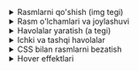 <details>
    <summary>Rasmlarni qo'shish (img tegi)</summary>

## 4.1 Rasmlarni Qo'shish (img tegi)

### IMG tegi nima?

**`<img>` tegi** web-sahifaga rasmlarni qo'shish uchun ishlatiladi. Bu tag o'z-o'zidan yopiladigan tag hisoblanadi, ya'ni `</img>` yopish tegi yo'q.

### Asosiy sintaksis

```html
<img src="rasm_manzili" alt="rasm_tavsifi">
```

#### Majburiy atributlar

**1. src atributi** - rasm fayli manzili
```html
<img src="images/mening_rasmim.jpg" alt="Mening rasim">
```

**2. alt atributi** - rasm tavsifi (muhim!)
```html
<img src="logo.png" alt="Kompaniya logosi">
```

### Rasm manzillari turlari

#### 1. Nisbiy manzil (Relative Path)
```html
<!-- Bir xil papkada -->
<img src="rasm.jpg" alt="Rasm">

<!-- Images papkasida -->
<img src="images/rasm.jpg" alt="Rasm">

<!-- Yuqori papkada -->
<img src="../rasm.jpg" alt="Rasm">
```

#### 2. Mutlaq manzil (Absolute Path)
```html
<img src="/Users/foydalanuvchi/rasmlar/rasm.jpg" alt="Rasm">
```

#### 3. Internet manzili (URL)
```html
<img src="https://example.com/rasm.jpg" alt="Internet rasmi">
```

### Qo'shimcha atributlar

#### Width va Height - o'lchamlar
```html
<img src="rasm.jpg" alt="Rasm" width="300" height="200">
```

#### Title - tooltip matn
```html
<img src="rasm.jpg" alt="Rasm" title="Bu rasm haqida qo'shimcha ma'lumot">
```

### Rasm formatlari

**Eng keng tarqalgan formatlar:**
- **JPEG (.jpg, .jpeg)** - fotosuratlar uchun
- **PNG (.png)** - shaffoflik kerak bo'lganda  
- **GIF (.gif)** - animatsiyalar uchun
- **SVG (.svg)** - vector rasmlar uchun
- **WebP (.webp)** - zamonaviy format

### Amaliy misollar

#### Oddiy rasm qo'shish
```html
<!DOCTYPE html>
<html lang="uz">
<head>
    <meta charset="UTF-8">
    <title>Rasmlar Sahifasi</title>
</head>
<body>
    <h1>Mening Rasmlarim</h1>
    
    <h2>Tabiat Rasmlari</h2>
    <img src="images/tabiat.jpg" alt="Go'zal tabiat manzarasi">
    
    <h2>Shahar Rasmlari</h2>
    <img src="images/shahar.jpg" alt="Zamonaviy shahar ko'rinishi">
</body>
</html>
```

#### Figure va Figcaption bilan
```html
<figure>
    <img src="sunset.jpg" alt="Quyosh botishi">
    <figcaption>Go'zal quyosh botishi ko'rinishi</figcaption>
</figure>
```

</details>

<details>
    <summary>Rasm o'lchamlari va joylashuvi</summary>

## 4.2 Rasm O'lchamlari va Joylashuvi

### HTML bilan o'lcham belgilash

#### Width va Height atributlari
```html
<!-- Piksellar bilan -->
<img src="rasm.jpg" alt="Rasm" width="400" height="300">

<!-- Nisbiy o'lcham (foiz) - CSS da yaxshiroq -->
<img src="rasm.jpg" alt="Rasm" style="width: 50%;">
```

### CSS bilan o'lcham boshqarish

#### Asosiy CSS xususiyatlari
```css
img {
    width: 300px;        /* Kenglik */
    height: 200px;       /* Balandlik */
    max-width: 100%;     /* Maksimal kenglik */
    max-height: 500px;   /* Maksimal balandlik */
}
```

#### Nisbat saqlash
```css
.responsive-img {
    width: 100%;         /* To'liq kenglik */
    height: auto;        /* Avtomatik balandlik */
    max-width: 600px;    /* Maksimal chegara */
}
```

### Rasmlarni joylash usullari

#### 1. Text-align bilan markazlashtirish
```css
.center-image {
    text-align: center;
}
```
```html
<div class="center-image">
    <img src="rasm.jpg" alt="Markazlashtirilgan rasm">
</div>
```

#### 2. Block element qilib markazlashtirish
```css
.center-block {
    display: block;
    margin: 0 auto;      /* Avtomatik chap-o'ng margin */
    max-width: 100%;
}
```

#### 3. Float bilan joylash
```css
.float-left {
    float: left;         /* Chapga joylash */
    margin-right: 15px;  /* O'ng tomonda bo'shliq */
}

.float-right {
    float: right;        /* O'ngga joylash */
    margin-left: 15px;   /* Chap tomonda bo'shliq */
}
```

### Object-fit xususiyati

Rasm konteyner ichiga qanday joylashishini boshqaradi:

```css
.fit-cover {
    width: 300px;
    height: 200px;
    object-fit: cover;    /* Rasm to'liq qoplash */
}

.fit-contain {
    width: 300px;
    height: 200px;
    object-fit: contain;  /* Rasm to'liq ko'rinish */
}

.fit-fill {
    width: 300px;
    height: 200px;
    object-fit: fill;     /* Rasm cho'zilish */
}
```

### Responsive rasmlar

#### Moslashuvchan rasmlar
```css
.responsive {
    max-width: 100%;
    height: auto;
    display: block;
}
```

#### Turli ekranlar uchun
```css
/* Kichik ekranlar */
@media (max-width: 600px) {
    .mobile-img {
        width: 100%;
        height: auto;
    }
}

/* Katta ekranlar */
@media (min-width: 1200px) {
    .desktop-img {
        width: 800px;
        height: auto;
    }
}
```

### Amaliy misollar

#### To'liq responsive rasm
```html
<style>
.image-container {
    max-width: 800px;
    margin: 0 auto;
    padding: 20px;
}

.responsive-image {
    width: 100%;
    height: auto;
    border-radius: 10px;
    box-shadow: 0 4px 8px rgba(0,0,0,0.1);
}
</style>

<div class="image-container">
    <img src="landscape.jpg" alt="Tabiat manzarasi" class="responsive-image">
</div>
```

#### Rasm galereyasi
```html
<style>
.gallery {
    display: flex;
    flex-wrap: wrap;
    gap: 15px;
    justify-content: center;
}

.gallery-item {
    width: 200px;
    height: 150px;
    object-fit: cover;
    border-radius: 8px;
    transition: transform 0.3s ease;
}

.gallery-item:hover {
    transform: scale(1.05);
}
</style>

<div class="gallery">
    <img src="img1.jpg" alt="Rasm 1" class="gallery-item">
    <img src="img2.jpg" alt="Rasm 2" class="gallery-item">
    <img src="img3.jpg" alt="Rasm 3" class="gallery-item">
</div>
```

</details>

<details>
    <summary>Havolalar yaratish (a tegi)</summary>

## 4.3 Havolalar Yaratish (a tegi)

### A tegi nima?

**`<a>` tegi (Anchor)** boshqa sahifalarga, fayllar yoki sahifaning ma'lum qismlariga o'tish uchun havolalar yaratadi.

### Asosiy sintaksis

```html
<a href="manzil">Havola matni</a>
```

### Href atributi turlari

#### 1. Boshqa web-sahifaga havola
```html
<a href="about.html">Biz haqimizda</a>
<a href="contact.html">Aloqa</a>
```

#### 2. Boshqa veb-saytga havola
```html
<a href="https://www.google.com">Google</a>
<a href="https://www.youtube.com">YouTube</a>
```

#### 3. Email manzili
```html
<a href="mailto:info@example.com">Email yuborish</a>
<a href="mailto:admin@sayt.com?subject=Savol">Savolingiz bor?</a>
```

#### 4. Telefon raqami
```html
<a href="tel:+998901234567">Qo'ng'iroq qiling</a>
```

### Target atributi

Havola qayerda ochilishini belgilaydi:

```html
<!-- Yangi oynada ochish -->
<a href="https://google.com" target="_blank">Google (yangi oyna)</a>

<!-- Shu oynada ochish (standart) -->
<a href="page.html" target="_self">Sahifa</a>
```

### Qo'shimcha atributlar

#### Title atributi - tooltip
```html
<a href="about.html" title="Kompaniya haqida ma'lumot">Biz haqimizda</a>
```

#### Download atributi - fayl yuklab olish
```html
<a href="document.pdf" download="Hujjat.pdf">PDF yuklab olish</a>
<a href="image.jpg" download>Rasmni yuklab olish</a>
```

### Havolalarni CSS bilan bezatish

#### Asosiy stillar
```css
a {
    color: #007bff;           /* Rang */
    text-decoration: none;    /* Chiziqni olib tashlash */
    font-weight: bold;        /* Qalin qilish */
}

a:hover {
    color: #0056b3;           /* Hover ranggi */
    text-decoration: underline; /* Hover da chiziq */
}

a:visited {
    color: #6f42c1;           /* Tashrif buyurilgan rang */
}
```

#### Tugma ko'rinishidagi havolalar
```css
.btn-link {
    display: inline-block;
    padding: 10px 20px;
    background-color: #007bff;
    color: white;
    text-decoration: none;
    border-radius: 5px;
    transition: background-color 0.3s ease;
}

.btn-link:hover {
    background-color: #0056b3;
    color: white;
}
```

### Amaliy misollar

#### Navigatsiya menu
```html
<style>
.nav-menu {
    background-color: #f8f9fa;
    padding: 15px;
    text-align: center;
}

.nav-menu a {
    margin: 0 15px;
    color: #333;
    text-decoration: none;
    font-weight: bold;
    padding: 8px 15px;
    border-radius: 4px;
    transition: background-color 0.3s ease;
}

.nav-menu a:hover {
    background-color: #007bff;
    color: white;
}
</style>

<nav class="nav-menu">
    <a href="index.html">Bosh sahifa</a>
    <a href="about.html">Biz haqimizda</a>
    <a href="services.html">Xizmatlar</a>
    <a href="contact.html">Aloqa</a>
</nav>
```

</details>

<details>
    <summary>Ichki va tashqi havolalar</summary>

## 4.4 Ichki va Tashqi Havolalar

### Ichki havolalar (Internal Links)

Shu veb-sayt ichidagi boshqa sahifalarga o'tadigan havolalar.

#### 1. Boshqa sahifaga o'tish
```html
<!-- Nisbiy manzil -->
<a href="about.html">Biz haqimizda</a>
<a href="pages/contact.html">Aloqa sahifasi</a>
<a href="../index.html">Bosh sahifaga qaytish</a>
```

#### 2. Sahifa ichidagi qismga o'tish (Anchor Links)
```html
<!-- Sahifa yuqorisida -->
<a href="#section1">1-bo'lim</a>
<a href="#section2">2-bo'lim</a>
<a href="#footer">Pastki qism</a>

<!-- Sahifa mazmuni -->
<h2 id="section1">1-bo'lim</h2>
<p>Bu birinchi bo'lim mazmuni...</p>

<h2 id="section2">2-bo'lim</h2>
<p>Bu ikkinchi bo'lim mazmuni...</p>

<footer id="footer">
    <p>Pastki qism</p>
</footer>
```

#### 3. Yuqoriga qaytish havolasi
```html
<!-- Sahifa oxirida -->
<a href="#top">⬆ Yuqoriga</a>

<!-- Yoki body tegiga id qo'shish -->
<body id="top">
```

### Tashqi havolalar (External Links)

Boshqa veb-saytlarga o'tadigan havolalar.

#### 1. Boshqa veb-saytlarga
```html
<a href="https://www.google.com" target="_blank">Google</a>
<a href="https://www.youtube.com" target="_blank">YouTube</a>
<a href="https://www.wikipedia.org" target="_blank">Wikipedia</a>
```

#### 2. Xavfsizlik attributi
```html
<a href="https://example.com" target="_blank" rel="noopener noreferrer">
    Tashqi sayt
</a>
```

### Fayl havolalari

#### 1. Hujjatlarni yuklab olish
```html
<a href="files/catalog.pdf" download="Katalog.pdf">PDF yuklab olish</a>
<a href="files/price.xlsx" download>Narxlar jadvali</a>
<a href="images/photo.jpg" download="rasm.jpg">Rasmni saqlash</a>
```

#### 2. Turli fayl turlari
```html
<!-- Hujjatlar -->
<a href="document.pdf">PDF hujjat</a>
<a href="spreadsheet.xlsx">Excel jadval</a>
<a href="presentation.pptx">PowerPoint taqdimot</a>

<!-- Media fayllar -->
<a href="music.mp3">Musiqa fayli</a>
<a href="video.mp4">Video fayl</a>
```

### Email va telefon havolalari

#### Email havolalari
```html
<!-- Oddiy email -->
<a href="mailto:info@example.com">Email yuborish</a>

<!-- Mavzu bilan -->
<a href="mailto:support@example.com?subject=Yordam so'rovi">Yordam so'rash</a>

<!-- To'liq formatted email -->
<a href="mailto:contact@example.com?subject=Buyurtma&body=Assalomu alaykum,%0A%0AMen buyurtma bermoqchiman.">
    Buyurtma berish
</a>
```

#### Telefon havolalari
```html
<a href="tel:+998901234567">+998 90 123 45 67</a>
<a href="tel:998712345678">Qo'ng'iroq qiling</a>
```

### Amaliy misollar

#### Sahifa ichidagi navigatsiya
```html
<style>
.page-nav {
    background-color: #f8f9fa;
    padding: 15px;
    border-radius: 5px;
    margin-bottom: 20px;
}

.page-nav h3 {
    margin-top: 0;
    color: #333;
}

.page-nav a {
    display: block;
    padding: 5px 0;
    color: #007bff;
    text-decoration: none;
}

.page-nav a:hover {
    color: #0056b3;
    text-decoration: underline;
}

.back-to-top {
    position: fixed;
    bottom: 20px;
    right: 20px;
    background-color: #007bff;
    color: white;
    padding: 10px 15px;
    text-decoration: none;
    border-radius: 50%;
    font-size: 18px;
}
</style>

<!-- Sahifa navigatsiyasi -->
<div class="page-nav">
    <h3>Bu sahifada:</h3>
    <a href="#intro">Kirish</a>
    <a href="#main-content">Asosiy mazmun</a>
    <a href="#examples">Misollar</a>
    <a href="#conclusion">Xulosa</a>
</div>

<!-- Sahifa mazmuni -->
<section id="intro">
    <h2>Kirish</h2>
    <p>Bu kirish bo'limi...</p>
</section>

<section id="main-content">
    <h2>Asosiy mazmun</h2>
    <p>Bu asosiy mazmun...</p>
</section>

<!-- Yuqoriga qaytish -->
<a href="#top" class="back-to-top">↑</a>
```

</details>

<details>
    <summary>CSS bilan rasmlarni bezatish</summary>

## 4.5 CSS bilan Rasmlarni Bezatish

### Asosiy bezatish xususiyatlari

#### 1. Chegara (Border)
```css
.border-img {
    border: 3px solid #007bff;        /* Oddiy chegara */
    border-radius: 10px;              /* Yumaloq burchaklar */
}

.double-border {
    border: 5px double #28a745;       /* Ikki qatorli chegara */
}

.dashed-border {
    border: 2px dashed #dc3545;       /* Chiziqcha chegara */
}
```

#### 2. Shadow (Soya)
```css
.shadow-img {
    box-shadow: 0 4px 8px rgba(0,0,0,0.2);  /* Oddiy soya */
}

.deep-shadow {
    box-shadow: 0 8px 16px rgba(0,0,0,0.3);  /* Chuqur soya */
}

.colored-shadow {
    box-shadow: 0 4px 15px rgba(0,123,255,0.3);  /* Rangli soya */
}
```

#### 3. Border-radius (Yumaloq qilish)
```css
.round-corners {
    border-radius: 15px;              /* Yumaloq burchaklar */
}

.circle-img {
    border-radius: 50%;               /* To'liq dumaloq */
    width: 200px;
    height: 200px;
    object-fit: cover;
}
```

### Filter effektlari

#### 1. Asosiy filterlar
```css
.blur-img {
    filter: blur(2px);                /* Loyqalik */
}

.brightness-img {
    filter: brightness(150%);         /* Yorqinlik */
}

.contrast-img {
    filter: contrast(120%);           /* Kontrast */
}

.grayscale-img {
    filter: grayscale(100%);          /* Oq-qora */
}

.sepia-img {
    filter: sepia(80%);               /* Eski rasm effekti */
}
```

#### 2. Transform effektlari
```css
.rotate-img {
    transform: rotate(5deg);          /* Aylantirish */
}

.scale-img {
    transform: scale(1.1);            /* Kattalashtirish */
}
```

### Amaliy misollar

#### 1. Profil rasmi
```html
<style>
.profile-img {
    width: 150px;
    height: 150px;
    border-radius: 50%;
    border: 4px solid #fff;
    box-shadow: 0 4px 12px rgba(0,0,0,0.15);
    object-fit: cover;
    transition: transform 0.3s ease;
}

.profile-img:hover {
    transform: scale(1.05);
}
</style>

<img src="profile.jpg" alt="Profil rasmi" class="profile-img">
```

#### 2. Rasm kartochkalari
```html
<style>
.card {
    width: 300px;
    background-color: white;
    border-radius: 12px;
    box-shadow: 0 4px 6px rgba(0,0,0,0.1);
    overflow: hidden;
    transition: transform 0.3s ease;
}

.card:hover {
    transform: translateY(-5px);
    box-shadow: 0 8px 25px rgba(0,0,0,0.15);
}

.card-img {
    width: 100%;
    height: 200px;
    object-fit: cover;
}

.card-content {
    padding: 20px;
}
</style>

<div class="card">
    <img src="nature.jpg" alt="Tabiat" class="card-img">
    <div class="card-content">
        <h3>Go'zal Tabiat</h3>
        <p>Bu go'zal tabiat manzarasi haqida qisqacha ma'lumot.</p>
    </div>
</div>
```

</details>

<details>
    <summary>Hover effektlari</summary>

## 4.6 Hover Effektlari

### Hover nima?

**Hover** - foydalanuvchi sichqoncha ko'rsatkichini element ustiga olib kelganda sodir bo'ladigan hodisa. CSS da `:hover` pseudo-class yordamida boshqariladi.

### Asosiy hover effektlari

#### 1. Rangni o'zgartirish
```css
.color-change {
    background-color: #007bff;
    color: white;
    padding: 10px 20px;
    transition: background-color 0.3s ease;
}

.color-change:hover {
    background-color: #0056b3;
}
```

#### 2. O'lchamni o'zgartirish
```css
.scale-hover {
    transition: transform 0.3s ease;
}

.scale-hover:hover {
    transform: scale(1.1);            /* 10% kattalashtirish */
}
```

#### 3. Soya effektlari
```css
.shadow-hover {
    box-shadow: 0 2px 4px rgba(0,0,0,0.1);
    transition: box-shadow 0.3s ease;
}

.shadow-hover:hover {
    box-shadow: 0 8px 25px rgba(0,0,0,0.2);
}
```

### Rasmlar uchun hover effektlari

#### 1. Filter effektlari
```css
.filter-hover {
    filter: grayscale(100%);          /* Boshlang'ich: oq-qora */
    transition: filter 0.3s ease;
}

.filter-hover:hover {
    filter: grayscale(0%);            /* Hover: rangli */
}
```

#### 2. Overlay effektlari
```html
<style>
.image-overlay {
    position: relative;
    display: inline-block;
    overflow: hidden;
}

.image-overlay img {
    width: 100%;
    transition: transform 0.3s ease;
}

.overlay-text {
    position: absolute;
    top: 50%;
    left: 50%;
    transform: translate(-50%, -50%);
    background-color: rgba(0,0,0,0.7);
    color: white;
    padding: 15px 25px;
    border-radius: 5px;
    opacity: 0;
    transition: opacity 0.3s ease;
}

.image-overlay:hover img {
    transform: scale(1.1);
}

.image-overlay:hover .overlay-text {
    opacity: 1;
}
</style>

<div class="image-overlay">
    <img src="nature.jpg" alt="Tabiat">
    <div class="overlay-text">Go'zal manzara</div>
</div>
```

#### 3. Zoom effektlari
```css
.zoom-container {
    width: 300px;
    height: 200px;
    overflow: hidden;
    border-radius: 10px;
}

.zoom-img {
    width: 100%;
    height: 100%;
    object-fit: cover;
    transition: transform 0.5s ease;
}

.zoom-container:hover .zoom-img {
    transform: scale(1.2);            /* Zoom in */
}
```

### Animatsiya effektlari

#### 1. Aylanish
```css
.rotate-hover {
    transition: transform 0.3s ease;
}

.rotate-hover:hover {
    transform: rotate(360deg);
}
```

#### 2. Slide effektlari
```css
.slide-up {
    transition: transform 0.3s ease;
}

.slide-up:hover {
    transform: translateY(-10px);     /* Yuqoriga siljish */
}
```

### Amaliy misollar

#### Interaktiv galereya
```html
<style>
.interactive-gallery {
    display: grid;
    grid-template-columns: repeat(auto-fit, minmax(250px, 1fr));
    gap: 20px;
    padding: 20px;
}

.gallery-item {
    position: relative;
    overflow: hidden;
    border-radius: 15px;
    box-shadow: 0 4px 15px rgba(0,0,0,0.1);
    transition: all 0.3s ease;
}

.gallery-item:hover {
    transform: translateY(-10px);
    box-shadow: 0 15px 35px rgba(0,0,0,0.2);
}

.gallery-item img {
    width: 100%;
    height: 200px;
    object-fit: cover;
    transition: transform 0.5s ease;
}

.gallery-item:hover img {
    transform: scale(1.1);
}

.gallery-info {
    position: absolute;
    bottom: 0;
    left: 0;
    right: 0;
    background: linear-gradient(transparent, rgba(0,0,0,0.8));
    color: white;
    padding: 30px 20px 20px;
    transform: translateY(100%);
    transition: transform 0.3s ease;
}

.gallery-item:hover .gallery-info {
    transform: translateY(0);
}
</style>

<div class="interactive-gallery">
    <div class="gallery-item">
        <img src="img1.jpg" alt="Rasm 1">
        <div class="gallery-info">
            <h3>Go'zal Manzara</h3>
            <p>Tabiatning ajoyib ko'rinishi</p>
        </div>
    </div>
</div>
```

</details>